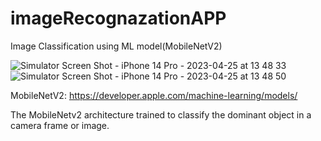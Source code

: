 # imageRecognazationAPP
Image Classification using ML model(MobileNetV2)

![Simulator Screen Shot - iPhone 14 Pro - 2023-04-25 at 13 48 33](https://user-images.githubusercontent.com/42332771/234185604-00f1d410-8d84-4ed3-b37b-9670f4f31596.png)
![Simulator Screen Shot - iPhone 14 Pro - 2023-04-25 at 13 48 50](https://user-images.githubusercontent.com/42332771/234185612-e5b25d7b-4984-4225-9316-228e5fa3506f.png)


MobileNetV2: https://developer.apple.com/machine-learning/models/

The MobileNetv2 architecture trained to classify the dominant object in a camera frame or image.

